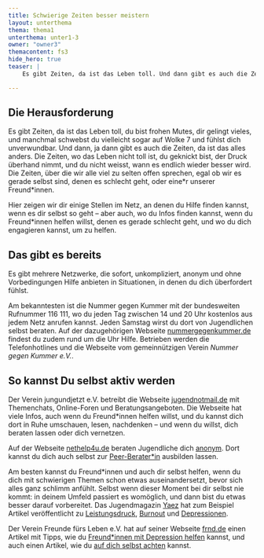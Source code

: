 ```yaml
---
title: Schwierige Zeiten besser meistern
layout: unterthema
thema: thema1
unterthema: unter1-3
owner: "owner3"
themacontent: fs3
hide_hero: true
teaser: |
    Es gibt Zeiten, da ist das Leben toll. Und dann gibt es auch die Zeiten, da ist das alles anders. So kannst du mit ihnen umgehen.

---
```


## Die Herausforderung
Es gibt Zeiten, da ist das Leben toll, du bist frohen Mutes, dir gelingt vieles, und manchmal schwebst du vielleicht sogar auf Wolke 7 und fühlst dich unverwundbar. Und dann, ja dann gibt es auch die Zeiten, da ist das alles anders. Die Zeiten, wo das Leben nicht toll ist, du geknickt bist, der Druck überhand nimmt, und du nicht weisst, wann es endlich wieder besser wird. Die Zeiten, über die wir alle viel zu selten offen sprechen, egal ob wir es gerade selbst sind, denen es schlecht geht, oder eine\*r unserer Freund\*innen.

Hier zeigen wir dir einige Stellen im Netz, an denen du Hilfe finden kannst, wenn es dir selbst so geht – aber auch, wo du Infos finden kannst, wenn du Freund\*innen helfen willst, denen es gerade schlecht geht, und wo du dich engagieren kannst, um zu helfen.

## Das gibt es bereits
Es gibt mehrere Netzwerke, die sofort, unkompliziert, anonym und ohne Vorbedingungen Hilfe anbieten in Situationen, in denen du dich überfordert fühlst.

Am bekanntesten ist die Nummer gegen Kummer mit der bundesweiten Rufnummer 116 111, wo du jeden Tag zwischen 14 und 20 Uhr kostenlos aus jedem Netz anrufen kannst. Jeden Samstag wirst du dort von Jugendlichen selbst beraten. Auf der dazugehörigen Webseite [nummergegenkummer.de](https://www.nummergegenkummer.de/) findest du zudem rund um die Uhr Hilfe. Betrieben werden die Telefonhotlines und die Webseite vom gemeinnützigen Verein *Nummer gegen Kummer e.V.*.

## So kannst Du selbst aktiv werden
Der Verein jungundjetzt e.V. betreibt die Webseite [jugendnotmail.de](https://www.jugendnotmail.de/) mit Themenchats, Online-Foren und Beratungsangeboten. Die Webseite hat viele Infos, auch wenn du Freund\*innen helfen willst, und du kannst dich dort in Ruhe umschauen, lesen, nachdenken – und wenn du willst, dich beraten lassen oder dich vernetzen.

Auf der Webseite [nethelp4u.de](https://www.nethelp4u.de/) beraten Jugendliche dich [anonym](https://nethelp4u.beranet.info/e-mailberatung.html?no_cache=1). Dort kannst du dich auch selbst zur [Peer-Berater*in](https://www.nethelp4u.de/ausbildung/) ausbilden lassen.

Am besten kannst du Freund\*innen und auch dir selbst helfen, wenn du dich mit schwierigen Themen schon etwas auseinandersetzt, bevor sich alles ganz schlimm anfühlt. Selbst wenn dieser Moment bei dir selbst nie kommt: in deinem Umfeld passiert es womöglich, und dann bist du etwas besser darauf vorbereitet. Das Jugendmagazin [Yaez](https://www.yaez.de/) hat zum Beispiel Artikel veröffentlicht zu [Leistungsdruck](https://www.yaez.de/schule/leistungsdruck-statt-neuer-ideen-killt-schule-unsere-kreativitaet/), [Burnout](https://www.yaez.de/schule/burnout-wenn-der-schulstress-krank-macht/) und [Depressionen](https://www.yaez.de/leben/soziale-phobien-die-angst-gehrt-zu-mir/).

Der Verein Freunde fürs Leben e.V. hat auf seiner Webseite [frnd.de](https://www.frnd.de/) einen Artikel mit Tipps, wie du [Freund*innen mit Depression helfen](https://www.frnd.de/wie-ich-einem-freund-helfen-kann/) kannst, und auch einen Artikel, wie du [auf dich selbst achten](https://www.frnd.de/wie-ich-auf-mich-selbst-achten-kann/) kannst.
